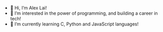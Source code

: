 - 👋 Hi, I’m Alex Lai!
- 👀 I’m interested in the power of programming, and building a career in tech!
- 🌱 I’m currently learning C, Python and JavaScript languages!

<!---
alexlai18/alexlai18 is a ✨ special ✨ repository because its `README.md` (this file) appears on your GitHub profile.
You can click the Preview link to take a look at your changes.
--->
